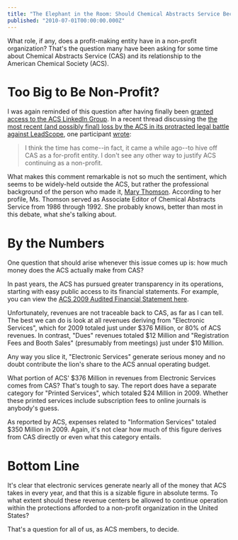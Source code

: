 ```yaml
---
title: "The Elephant in the Room: Should Chemical Abstracts Service Become a For-Profit Company?"
published: "2010-07-01T00:00:00.000Z"
---
```


What role, if any, does a profit-making entity have in a non-profit organization? That's the question many have been asking for some time about Chemical Abstracts Service (CAS) and its relationship to the American Chemical Society (ACS).

# Too Big to Be Non-Profit?

I was again reminded of this question after having finally been [granted access to the ACS LinkedIn Group](http://depth-first.com/articles/2010/06/29/linkedin-forums-how-do-i-despise-thee-let-me-count-the-ways). In a recent thread discussing the [the most recent (and possibly final) loss by the ACS in its protracted legal battle against LeadScope](http://portal.acs.org:80/preview/fileFetch/C/CNBP_025065/pdf/CNBP_025065.pdf), one participant [wrote](http://www.linkedin.com/groups?mostPopular=&gid=51209):

> I think the time has come--in fact, it came a while ago--to hive off CAS as a for-profit entity. I don't see any other way to justify ACS continuing as a non-profit.

What makes this comment remarkable is not so much the sentiment, which seems to be widely-held outside the ACS, but rather the professional background of the person who made it, [Mary Thomson](http://www.linkedin.com/pub/mary-thomson/5/401/252). According to her profile, Ms. Thomson served as Associate Editor of Chemical Abstracts Service from 1986 through 1992. She probably knows, better than most in this debate, what she's talking about.

# By the Numbers

One question that should arise whenever this issue comes up is: how much money does the ACS actually make from CAS?

In past years, the ACS has pursued greater transparency in its operations, starting with easy public access to its financial statements. For example, you can view the [ACS 2009 Audited Financial Statement here](http://portal.acs.org:80/portal/PublicWebSite/about/aboutacs/financial/CNBP_024242).

Unfortunately, revenues are not traceable back to CAS, as far as I can tell. The best we can do is look at all revenues deriving from "Electronic Services", which for 2009 totaled just under $376 Million, or 80% of ACS revenues. In contrast, "Dues" revenues totaled $12 Million and "Registration Fees and Booth Sales" (presumably from meetings) just under $10 Million.

Any way you slice it, "Electronic Services" generate serious money and no doubt contribute the lion's share to the ACS annual operating budget.

What portion of ACS' $376 Million in revenues from Electronic Services comes from CAS? That's tough to say. The report does have a separate category for "Printed Services", which totaled $24 Million in 2009. Whether these printed services include subscription fees to online journals is anybody's guess.

As reported by ACS, expenses related to "Information Services" totaled $350 Million in 2009. Again, it's not clear how much of this figure derives from CAS directly or even what this category entails.

# Bottom Line

It's clear that electronic services generate nearly all of the money that ACS takes in every year, and that this is a sizable figure in absolute terms. To what extent should these revenue centers be allowed to continue operation within the protections afforded to a non-profit organization in the United States?

That's a question for all of us, as ACS members, to decide.